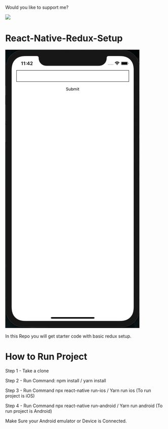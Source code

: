 Would you like to support me?

<a href="https://www.buymeacoffee.com/RajShah"><img src="https://img.buymeacoffee.com/button-api/?text=Buy me a coffee&emoji=&slug=RajShah&button_colour=FFDD00&font_colour=000000&font_family=Arial&outline_colour=000000&coffee_colour=ffffff"></a>

# React-Native-Redux-Setup

![React-Native-Redux-Setup](https://github.com/shahrajk/React-Native-Redux-Setup/blob/master/React-Native-Redux-Setup.gif)


<p> In this Repo you will get starter code with basic redux setup.</p>

# How to Run Project
 
<p> Step 1 - Take a clone </p>
<p> Step 2 - Run Command: npm install / yarn install </p>
<p> Step 3 - Run Command npx react-native run-ios / Yarn run ios (To run project is iOS) </p>
<p> Step 4 - Run Command npx react-native run-android / Yarn run android (To run project is Android) </p>
<p> Make Sure your Android emulator or Device is Connected.

